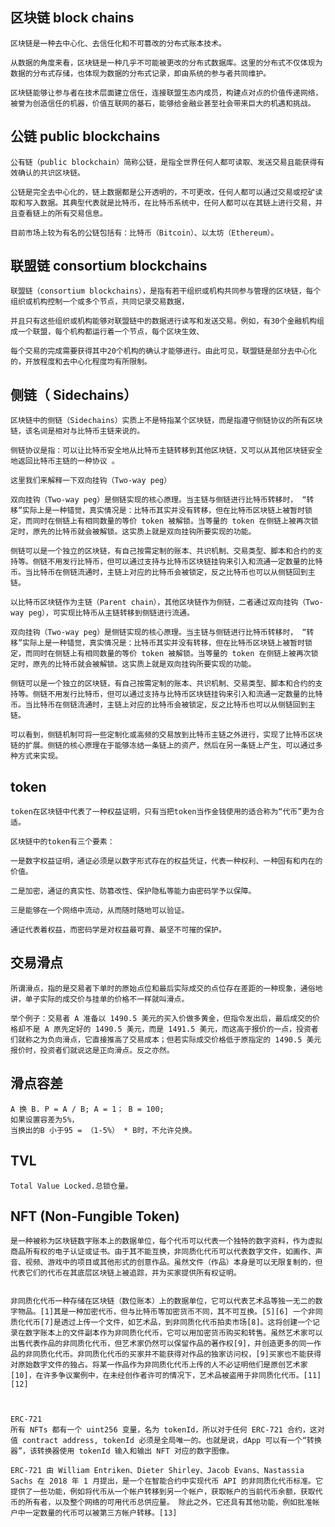 ## 区块链 block chains

    区块链是一种去中心化、去信任化和不可篡改的分布式账本技术。

    从数据的角度来看，区块链是一种几乎不可能被更改的分布式数据库。这里的分布式不仅体现为数据的分布式存储，也体现为数据的分布式记录，即由系统的参与者共同维护。

    区块链能够让参与者在技术层面建立信任，连接联盟生态内成员，构建点对点的价值传递网络，被誉为创造信任的机器，价值互联网的基石，能够给金融业甚至社会带来巨大的机遇和挑战。

## 公链 public blockchains

    公有链（public blockchain）简称公链，是指全世界任何人都可读取、发送交易且能获得有效确认的共识区块链。

    公链是完全去中心化的，链上数据都是公开透明的，不可更改，任何人都可以通过交易或挖矿读取和写入数据。其典型代表就是比特币，在比特币系统中，任何人都可以在其链上进行交易，并且查看链上的所有交易信息。

    目前市场上较为有名的公链包括有：比特币（Bitcoin）、以太坊（Ethereum）。

## 联盟链 consortium blockchains

    联盟链（consortium blockchains），是指有若干组织或机构共同参与管理的区块链，每个组织或机构控制一个或多个节点，共同记录交易数据，

    并且只有这些组织或机构能够对联盟链中的数据进行读写和发送交易。例如，有30个金融机构组成一个联盟，每个机构都运行着一个节点，每个区块生效、

    每个交易的完成需要获得其中20个机构的确认才能够进行。由此可见，联盟链是部分去中心化的，开放程度和去中心化程度均有所限制。

## 侧链（ Sidechains）

    区块链中的侧链（Sidechains）实质上不是特指某个区块链，而是指遵守侧链协议的所有区块链，该名词是相对与比特币主链来说的。

    侧链协议是指：可以让比特币安全地从比特币主链转移到其他区块链，又可以从其他区块链安全地返回比特币主链的一种协议 。

    这里我们来解释一下双向挂钩（Two-way peg）

    双向挂钩（Two-way peg）是侧链实现的核心原理。当主链与侧链进行比特币转移时， “转移”实际上是一种错觉，真实情况是：比特币其实并没有转移，但在比特币区块链上被暂时锁定，而同时在侧链上有相同数量的等价 token 被解锁。当等量的 token 在侧链上被再次锁定时，原先的比特币就会被解锁。这实质上就是双向挂钩所要实现的功能。

    侧链可以是一个独立的区块链，有自己按需定制的账本、共识机制、交易类型、脚本和合约的支持等。侧链不用发行比特币，但可以通过支持与比特币区块链挂钩来引入和流通一定数量的比特币。当比特币在侧链流通时，主链上对应的比特币会被锁定，反之比特币也可以从侧链回到主链。

    以比特币区块链作为主链（Parent chain），其他区块链作为侧链，二者通过双向挂钩（Two-way peg），可实现比特币从主链转移到侧链进行流通。

    双向挂钩（Two-way peg）是侧链实现的核心原理。当主链与侧链进行比特币转移时， “转移”实际上是一种错觉，真实情况是：比特币其实并没有转移，但在比特币区块链上被暂时锁定，而同时在侧链上有相同数量的等价 token 被解锁。当等量的 token 在侧链上被再次锁定时，原先的比特币就会被解锁。这实质上就是双向挂钩所要实现的功能。

    侧链可以是一个独立的区块链，有自己按需定制的账本、共识机制、交易类型、脚本和合约的支持等。侧链不用发行比特币，但可以通过支持与比特币区块链挂钩来引入和流通一定数量的比特币。当比特币在侧链流通时，主链上对应的比特币会被锁定，反之比特币也可以从侧链回到主链。

    可以看到，侧链机制可将一些定制化或高频的交易放到比特币主链之外进行，实现了比特币区块链的扩展。侧链的核心原理在于能够冻结一条链上的资产，然后在另一条链上产生，可以通过多种方式来实现。

## token

    token在区块链中代表了一种权益证明，只有当把token当作金钱使用的适合称为“代币”更为合适。

    区块链中的token有三个要素：

    一是数字权益证明，通证必须是以数字形式存在的权益凭证，代表一种权利、一种固有和内在的价值。

    二是加密，通证的真实性、防篡改性、保护隐私等能力由密码学予以保障。

    三是能够在一个网络中流动，从而随时随地可以验证。

    通证代表着权益，而密码学是对权益最可靠、最坚不可摧的保护。

## 交易滑点

    所谓滑点，指的是交易者下单时的原始点位和最后实际成交的点位存在差距的一种现象，通俗地讲，单子实际的成交价与挂单的价格不一样就叫滑点。

    举个例子：交易者 A 准备以 1490.5 美元的买入价做多黄金，但指令发出后，最后成交的价格却不是 A 原先定好的 1490.5 美元，而是 1491.5 美元，而这高于报价的一点，投资者们就称之为负向滑点，它直接推高了交易成本；但若实际成交价格低于原指定的 1490.5 美元报价时，投资者们就说这是正向滑点。反之亦然。

## 滑点容差

    A 换 B. P = A / B; A = 1； B = 100;
    如果设置容差为5%，
    当换出的B 小于95 = （1-5%） * B时，不允许兑换。

## TVL

    Total Value Locked.总锁仓量。

## NFT (Non-Fungible Token)

    是一种被称为区块链数字账本上的数据单位，每个代币可以代表一个独特的数字资料，作为虚拟商品所有权的电子认证或证书。由于其不能互换，非同质化代币可以代表数字文件，如画作、声音、视频、游戏中的项目或其他形式的创意作品。虽然文件（作品）本身是可以无限复制的，但代表它们的代币在其底层区块链上被追踪，并为买家提供所有权证明。


    非同质化代币一种存储在区块链（数位账本）上的数据单位，它可以代表艺术品等独一无二的数字物品。[1]其是一种加密代币，但与比特币等加密货币不同，其不可互换。[5][6] 一个非同质化代币[7]是透过上传一个文件，如艺术品，到非同质化代币拍卖市场[8]。这将创建一个记录在数字账本上的文件副本作为非同质化代币，它可以用加密货币购买和转售。虽然艺术家可以出售代表作品的非同质化代币，但艺术家仍然可以保留作品的著作权[9]，并创造更多的同一作品的非同质化代币。非同质化代币的买家并不能获得对作品的独家访问权，[9]买家也不能获得对原始数字文件的独占。将某一作品作为非同质化代币上传的人不必证明他们是原创艺术家[10]，在许多争议案例中，在未经创作者许可的情况下，艺术品被盗用于非同质化代币。[11][12]



    ERC-721
    所有 NFTs 都有一个 uint256 变量，名为 tokenId，所以对于任何 ERC-721 合约，这对值 contract address, tokenId 必须是全局唯一的。也就是说，dApp 可以有一个“转换器”，该转换器使用 tokenId 输入和输出 NFT 对应的数字图像。

    ERC-721 由 William Entriken、Dieter Shirley、Jacob Evans、Nastassia Sachs 在 2018 年 1 月提出，是一个在智能合约中实现代币 API 的非同质化代币标准。它提供了一些功能，例如将代币从一个帐户转移到另一个帐户，获取帐户的当前代币余额，获取代币的所有者，以及整个网络的可用代币总供应量。 除此之外，它还具有其他功能，例如批准帐户中一定数量的代币可以被第三方帐户转移。[13]

##
